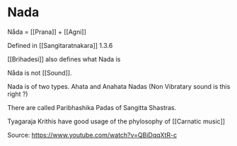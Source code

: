 # Nada

Nåda = [[Prana]] + [[Agni]]

Defined in [[Sangitaratnakara]] 1.3.6

[[Brihadesi]] also defines what Nada is

Nåda is not [[Sound]].

Nada is of two types. Ahata and Anahata Nadas (Non Vibratary sound is this right ?)

There are called Paribhashika Padas of Sangitta Shastras.

Tyagaraja Krithis have good usage of the phylosophy of [[Carnatic music]]

Source: https://www.youtube.com/watch?v=QBiDqqXtR-c